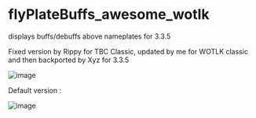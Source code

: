 # flyPlateBuffs_awesome_wotlk
displays buffs/debuffs above nameplates for 3.3.5

Fixed version by Rippy for TBC Classic, updated by me for WOTLK classic and then backported by Xyz for 3.3.5

![image](https://github.com/user-attachments/assets/15b37e37-c9a1-4aa4-a02e-95ae695aacb1)

Default version :

![image](https://github.com/user-attachments/assets/071e1269-9768-479f-95e4-08c5a14e4ecd)

